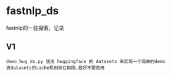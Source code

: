 # fastnlp_ds
fastnlp的一些探索，记录

## V1
    demo_hug_ds.py 使用 huggingface 的 datasets 来实现一个简单的demo
    该datasets的cache机制存在缺陷,最好不要使用
